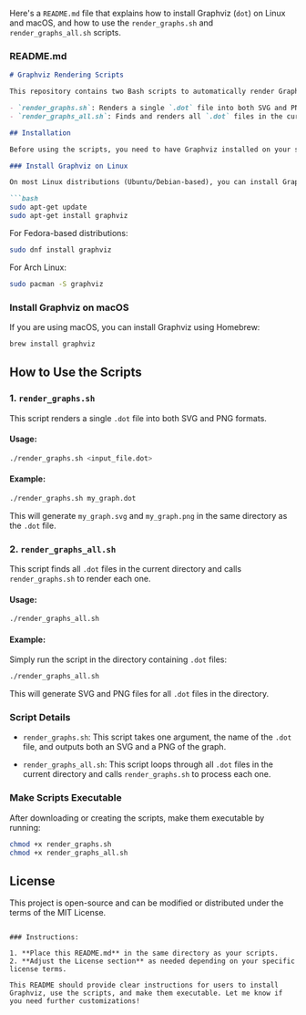 Here's a `README.md` file that explains how to install Graphviz (`dot`) on Linux and macOS, and how to use the `render_graphs.sh` and `render_graphs_all.sh` scripts.

### README.md

```markdown
# Graphviz Rendering Scripts

This repository contains two Bash scripts to automatically render Graphviz `.dot` files into both SVG and PNG formats.

- `render_graphs.sh`: Renders a single `.dot` file into both SVG and PNG.
- `render_graphs_all.sh`: Finds and renders all `.dot` files in the current directory by calling `render_graphs.sh`.

## Installation

Before using the scripts, you need to have Graphviz installed on your system. Graphviz provides the `dot` command used for rendering `.dot` files.

### Install Graphviz on Linux

On most Linux distributions (Ubuntu/Debian-based), you can install Graphviz using the package manager:

```bash
sudo apt-get update
sudo apt-get install graphviz
```

For Fedora-based distributions:

```bash
sudo dnf install graphviz
```

For Arch Linux:

```bash
sudo pacman -S graphviz
```

### Install Graphviz on macOS

If you are using macOS, you can install Graphviz using Homebrew:

```bash
brew install graphviz
```

## How to Use the Scripts

### 1. `render_graphs.sh`

This script renders a single `.dot` file into both SVG and PNG formats.

#### Usage:

```bash
./render_graphs.sh <input_file.dot>
```

#### Example:

```bash
./render_graphs.sh my_graph.dot
```

This will generate `my_graph.svg` and `my_graph.png` in the same directory as the `.dot` file.

### 2. `render_graphs_all.sh`

This script finds all `.dot` files in the current directory and calls `render_graphs.sh` to render each one.

#### Usage:

```bash
./render_graphs_all.sh
```

#### Example:

Simply run the script in the directory containing `.dot` files:

```bash
./render_graphs_all.sh
```

This will generate SVG and PNG files for all `.dot` files in the directory.

### Script Details

- `render_graphs.sh`: This script takes one argument, the name of the `.dot` file, and outputs both an SVG and a PNG of the graph.
  
- `render_graphs_all.sh`: This script loops through all `.dot` files in the current directory and calls `render_graphs.sh` to process each one.

### Make Scripts Executable

After downloading or creating the scripts, make them executable by running:

```bash
chmod +x render_graphs.sh
chmod +x render_graphs_all.sh
```

## License

This project is open-source and can be modified or distributed under the terms of the MIT License.
```

### Instructions:

1. **Place this README.md** in the same directory as your scripts.
2. **Adjust the License section** as needed depending on your specific license terms.

This README should provide clear instructions for users to install Graphviz, use the scripts, and make them executable. Let me know if you need further customizations!
